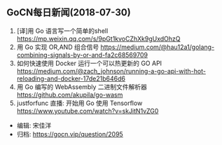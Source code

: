 ## GoCN每日新闻(2018-07-30)

1. [译]用 Go 语言写一个简单的shell https://mp.weixin.qq.com/s/9pGt1kvoCZhXk9gUxdOhzQ
2. 用 Go 实现 OR,AND 组合信号 https://medium.com/@hau12a1/golang-combining-signals-by-or-and-fa2c68569709
3. 如何快速使用 Docker 运行一个可以热更新的 GO API https://medium.com/@zach_johnson/running-a-go-api-with-hot-reloading-and-docker-17de21b646d6
4. 用 Go 编写的 WebAssembly 二进制文件解析器 https://github.com/akupila/go-wasm
5. justforfunc 直播: 开始用 Go 使用 Tensorflow https://www.youtube.com/watch?v=skJitN1vZG0

* 编辑: 宋佳洋
* 归档: https://gocn.vip/question/2095
